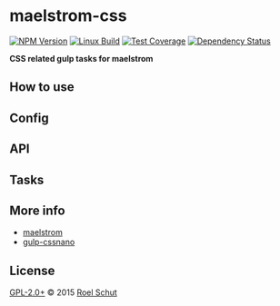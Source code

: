 # maelstrom-css

[![NPM Version][npm-img]][npm-url]
[![Linux Build][travis-img]][travis-url]
[![Test Coverage][coveralls-img]][coveralls-url]
[![Dependency Status][david-img]][david-url]

  [npm-img]: https://badge.fury.io/js/maelstrom-css.svg
  [npm-url]: https://www.npmjs.com/package/maelstrom-css
  [travis-img]: https://img.shields.io/travis/roeldev/maelstrom-css/master.svg
  [travis-url]: https://travis-ci.org/roeldev/maelstrom-css
  [coveralls-img]: https://coveralls.io/repos/github/roeldev/maelstrom-css/badge.svg?branch=master
  [coveralls-url]: https://coveralls.io/r/roeldev/maelstrom-css?branch=master
  [david-img]: https://david-dm.org/roeldev/maelstrom-css.svg
  [david-url]: https://david-dm.org/roeldev/maelstrom-css

**CSS related gulp tasks for maelstrom**


## How to use


## Config


## API


## Tasks


## More info
- [maelstrom][docs-maelstrom]
- [gulp-cssnano][docs-gulp-cssnano]


## License
[GPL-2.0+](LICENSE) © 2015 [Roel Schut](http://roelschut.nl)


[docs-maelstrom]: https://github.com/roeldev/maelstrom
[docs-gulp-cssnano]: https://www.npmjs.com/package/gulp-cssnano
